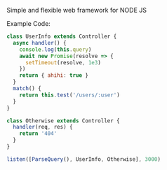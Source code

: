 Simple and flexible web framework for NODE JS

Example Code:

```javascript
class UserInfo extends Controller {
  async handler() {
    console.log(this.query)
    await new Promise(resolve => {
      setTimeout(resolve, 1e3)
    })
    return { ahihi: true }
  }
  match() {
    return this.test('/users/:user')
  }
}

class Otherwise extends Controller {
  handler(req, res) {
    return '404'
  }
}

listen([ParseQuery(), UserInfo, Otherwise], 3000)
```
